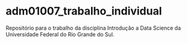 # adm01007_trabalho_individual
Repositório para o trabalho da disciplina Introdução a Data Science da Universidade Federal do Rio Grande do Sul. 
